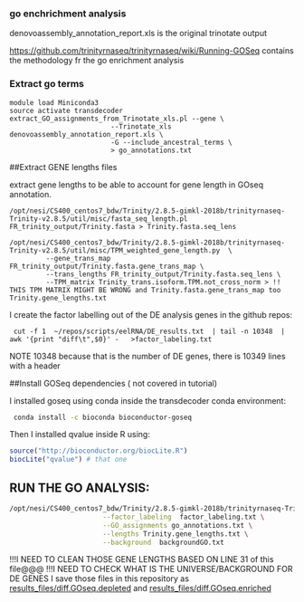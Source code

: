 ### go enchrichment analysis


denovoassembly_annotation_report.xls is the original trinotate output

https://github.com/trinityrnaseq/trinityrnaseq/wiki/Running-GOSeq contains the methodology fr the go enrichment analysis



### Extract go terms

```
module load Miniconda3
source activate transdecoder
extract_GO_assignments_from_Trinotate_xls.pl --gene \
                         --Trinotate_xls  denovoassembly_annotation_report.xls \
                         -G --include_ancestral_terms \
                         > go_annotations.txt
````

##Extract GENE lengths files

extract gene lengths to be able to account for gene length in GOseq annotation.

```
/opt/nesi/CS400_centos7_bdw/Trinity/2.8.5-gimkl-2018b/trinityrnaseq-Trinity-v2.8.5/util/misc/fasta_seq_length.pl FR_trinity_output/Trinity.fasta > Trinity.fasta.seq_lens
```
```
/opt/nesi/CS400_centos7_bdw/Trinity/2.8.5-gimkl-2018b/trinityrnaseq-Trinity-v2.8.5/util/misc/TPM_weighted_gene_length.py  \
         --gene_trans_map FR_trinity_output/Trinity.fasta.gene_trans_map \
         --trans_lengths FR_trinity_output/Trinity.fasta.seq_lens \
         --TPM_matrix Trinity_trans.isoform.TPM.not_cross_norm > !! THIS TPM MATRIX MIGHT BE WRONG and Trinity.fasta.gene_trans_map too Trinity.gene_lengths.txt
```

I create the factor labelling out of the DE analysis genes in the github repos:


```
 cut -f 1  ~/repos/scripts/eelRNA/DE_results.txt  | tail -n 10348  |  awk '{print "diff\t",$0}' -   >factor_labeling.txt
```

 NOTE 10348 because that is the number of DE genes, there is 10349 lines with a header 

##Install GOSeq dependencies ( not covered in tutorial)


 I installed goseq using conda inside the transdecoder conda environment:

```bash
 conda install -c bioconda bioconductor-goseq 
```

Then I installed qvalue inside R using:

```r
source("http://bioconductor.org/biocLite.R")
biocLite("qvalue") # that one 
```

## RUN THE GO ANALYSIS:

```bash
/opt/nesi/CS400_centos7_bdw/Trinity/2.8.5-gimkl-2018b/trinityrnaseq-Trinity-v2.8.5/Analysis/DifferentialExpression/run_GOseq.pl \
                       --factor_labeling  factor_labeling.txt \
                       --GO_assignments go_annotations.txt \
                       --lengths Trinity.gene_lengths.txt \
                       --background  backgroundGO.txt
```

!!!I NEED TO CLEAN THOSE GENE LENGTHS BASED ON LINE 31 of this file@@@
!!!I NEED TO CHECK WHAT IS THE UNIVERSE/BACKGROUND FOR DE GENES
I save those files in this repository as [results_files/diff.GOseq.depleted](results_files/diff.GOseq.depleted) and [results_files/diff.GOseq.enriched](results_files/diff.GOseq.enriched)

